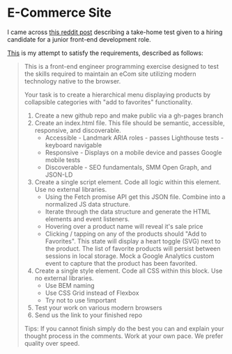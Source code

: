 <h1>E-Commerce Site</h1>

<p>I came across <a href="https://www.reddit.com/r/webdev/comments/11smo3b/im_currently_in_the_interview_process_for_a_jr/">this reddit post</a> describing a take-home test given to a hiring candidate for a junior front-end development role.</p>

<p><a href="https://joncroce.github.io/ecommerce-site/">This</a> is my attempt to satisfy the requirements, described as follows:</p>

<blockquote>
	<p>This is a front-end engineer programming exercise designed to test the skills required to maintain an eCom site utilizing modern technology native to the browser.</p>
	<p>Your task is to create a hierarchical menu displaying products by collapsible categories with "add to favorites" functionality.</p>
	<ol>
		<li>Create a new github repo and make public via a gh-pages branch</li>
		<li>Create an index.html file. This file should be semantic, accessible, responsive, and discoverable.
			<ul>
				<li>Accessible - Landmark ARIA roles - passes Lighthouse tests - keyboard navigable</li>
				<li>Responsive - Displays on a mobile device and passes Google mobile tests</li>
				<li>Discoverable - SEO fundamentals, SMM Open Graph, and JSON-LD</li>
			</ul>
		<li>Create a single script element. Code all logic within this element. Use no external libraries.
			<ul>
				<li>Using the Fetch promise API get this JSON file. Combine into a normalized JS data structure.</li>
				<li>Iterate through the data structure and generate the HTML elements and event listeners.</li>
				<li>Hovering over a product name will reveal it's sale price</li>
				<li>Clicking / tapping on any of the products should "Add to Favorites". This state will display a heart toggle (SVG) next to the product. The list of favorite products will persist between sessions in local storage. Mock a Google Analytics custom event to capture that the product has been favorited.</li>
			</ul>
		<li>Create a single style element. Code all CSS within this block. Use no external libraries.
			<ul>
				<li>Use BEM naming</li>
				<li>Use CSS Grid instead of Flexbox</li>
				<li>Try not to use !important</li>
			</ul>
		<li>Test your work on various modern browsers</li>
		<li>Send us the link to your finished repo</li>
	</ol>
	<p>Tips: If you cannot finish simply do the best you can and explain your thought process in the comments. Work at your own pace. We prefer quality over speed.</p>
</blockquote>